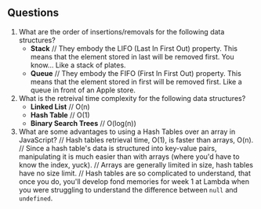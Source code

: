 ## Questions
1. What are the order of insertions/removals for the following data structures?
   - **Stack** // They embody the LIFO (Last In First Out) property. This means that the element stored in last will be removed first. You know... Like a stack of plates.
   - **Queue** // They embody the FIFO (First In First Out) property. This means that the element stored in first will be removed first. Like a queue in front of an Apple store.
2. What is the retreival time complexity for the following data structures?
   - **Linked List** // O(n)
   - **Hash Table** // O(1)
   - **Binary Search Trees** // O(log(n))
3. What are some advantages to using a Hash Tables over an array in JavaScript?
   // Hash tables retrieval time, O(1), is faster than arrays, O(n).
   // Since a hash table's data is structured into key-value pairs, manipulating it is much easier than with arrays (where you'd have to know the index, yuck).
   // Arrays are generally limited in size, hash tables have no size limit.
   // Hash tables are so complicated to understand, that once you do, you'll develop fond memories for week 1 at Lambda when you were struggling to understand the difference between `null` and `undefined`.
